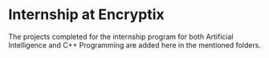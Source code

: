 # Internship at Encryptix

The projects completed for the internship program for both Artificial Intelligence and C++ Programming are added here in the mentioned folders.
